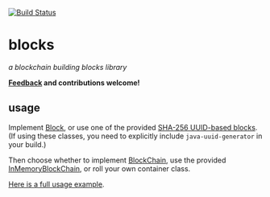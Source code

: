 [![Build Status](https://travis-ci.org/gsvarovsky/blocks.svg?branch=master)](https://travis-ci.org/gsvarovsky/blocks)

# blocks
_a blockchain building blocks library_

**[Feedback](https://github.com/gsvarovsky/blocks/issues) and contributions welcome!**

## usage
Implement [Block](/src/main/java/org/m_ld/block/Block.java), or use one of the provided [SHA-256 UUID-based blocks](/src/main/java/org/m_ld/block/uuid). (If using these classes, you need to explicitly include `java-uuid-generator` in your build.)

Then choose whether to implement [BlockChain](/src/main/java/org/m_ld/block/BlockChain.java), use the provided [InMemoryBlockChain](/src/main/java/org/m_ld/block/InMemoryBlockChain.java), or roll your own container class.

[Here is a full usage example](/src/test/java/org/m_ld/block/uuid/BlockChainTest.java).
